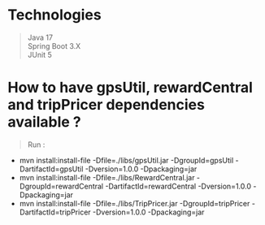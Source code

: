 # Technologies

> Java 17  
> Spring Boot 3.X  
> JUnit 5  

# How to have gpsUtil, rewardCentral and tripPricer dependencies available ?

> Run : 
- mvn install:install-file -Dfile=./libs/gpsUtil.jar -DgroupId=gpsUtil 
  -DartifactId=gpsUtil -Dversion=1.0.0 -Dpackaging=jar  
- mvn install:install-file -Dfile=./libs/RewardCentral.jar -DgroupId=rewardCentral 
  -DartifactId=rewardCentral -Dversion=1.0.0 -Dpackaging=jar  
- mvn install:install-file -Dfile=./libs/TripPricer.jar -DgroupId=tripPricer 
  -DartifactId=tripPricer -Dversion=1.0.0 -Dpackaging=jar
